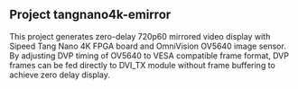 ## Project tangnano4k-emirror

This project generates zero-delay 720p60 mirrored video display with Sipeed Tang Nano 4K FPGA board and OmniVision OV5640 image sensor. By adjusting DVP timing of OV5640 to VESA compatible frame format, DVP frames can be fed directly to DVI_TX module without frame buffering to achieve zero delay display.
